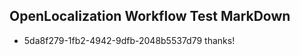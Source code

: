 ## OpenLocalization Workflow Test MarkDown
* 5da8f279-1fb2-4942-9dfb-2048b5537d79 thanks!

<!--HONumber=Jul16_HO4-->



